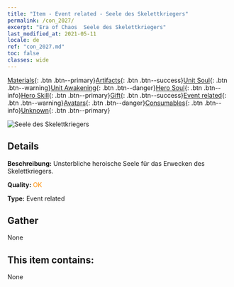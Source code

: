 ```yaml
---
title: "Item - Event related - Seele des Skelettkriegers"
permalink: /con_2027/
excerpt: "Era of Chaos  Seele des Skelettkriegers"
last_modified_at: 2021-05-11
locale: de
ref: "con_2027.md"
toc: false
classes: wide
---
```

 [Materials](/ItemsDE/){: .btn .btn--primary}[Artifacts](/ItemsDE/Artifacts/){: .btn .btn--success}[Unit Soul](/ItemsDE/UnitSoul/){: .btn .btn--warning}[Unit Awakening](/ItemsDE/UnitAwakening/){: .btn .btn--danger}[Hero Soul](/ItemsDE/HeroSoul/){: .btn .btn--info}[Hero Skill](/ItemsDE/HeroSkill/){: .btn .btn--primary}[Gift](/ItemsDE/Gift/){: .btn .btn--success}[Event related](/ItemsDE/Events/){: .btn .btn--warning}[Avatars](/ItemsDE/Avatars/){: .btn .btn--danger}[Consumables](/ItemsDE/Consumables/){: .btn .btn--info}[Unknown](/ItemsDE/Unknown/){: .btn .btn--primary}

 ![Seele des Skelettkriegers](/images/t/juexing_301.png)

## Details
 **Beschreibung:** Unsterbliche heroische Seele für das Erwecken des Skelettkriegers.

 **Quality:** <span style="color: #FF8C00">OK</span>

 **Type:** Event related

## Gather

  None

## This item contains:

  None


